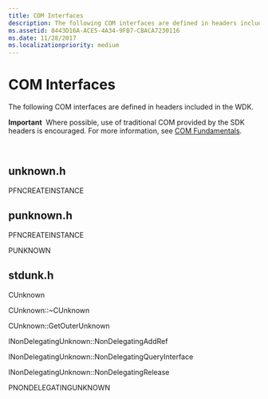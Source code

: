 ```yaml
---
title: COM Interfaces
description: The following COM interfaces are defined in headers included in the WDK.Important  Where possible, use of traditional COM provided by the SDK headers is encouraged. For more information, see COM Fundamentals. .
ms.assetid: 8443D16A-ACE5-4A34-9FB7-CBACA7230116
ms.date: 11/28/2017
ms.localizationpriority: medium
---
```


# COM Interfaces


The following COM interfaces are defined in headers included in the WDK.

**Important**  Where possible, use of traditional COM provided by the SDK headers is encouraged. For more information, see [COM Fundamentals](https://msdn.microsoft.com/library/windows/desktop/ms694505).

 

## <span id="UNKNOWN.H_"></span>unknown.h


PFNCREATEINSTANCE

## <span id="PUNKNOWN.H"></span>punknown.h


PFNCREATEINSTANCE

PUNKNOWN

## <span id="STDUNK.H"></span>stdunk.h


CUnknown

CUnknown::~CUnknown

CUnknown::GetOuterUnknown

INonDelegatingUnknown::NonDelegatingAddRef

INonDelegatingUnknown::NonDelegatingQueryInterface

INonDelegatingUnknown::NonDelegatingRelease

PNONDELEGATINGUNKNOWN

 

 





